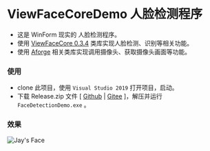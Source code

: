 # ViewFaceCoreDemo  人脸检测程序

- 这是 WinForm 现实的 人脸检测程序。
- 使用 [ViewFaceCore 0.3.4](https://github.com/View12138/ViewFaceCore) 类库实现人脸检测、识别等相关功能。
- 使用 [Aforge](https://github.com/andrewkirillov/AForge.NET) 相关类库实现调用摄像头、获取摄像头画面等功能。

### 使用
- clone 此项目，使用 `Visual Studio 2019` 打开项目，启动。
- 下载 Release.zip 文件 [ [Github](https://github.com/View12138/ViewFaceCoreDemo/releases) | [Gitee](https://gitee.com/View12138/ViewFaceCoreDemo/releases) ]，解压并运行 `FaceDetectionDemo.exe` 。

### 效果
![Jay's Face](https://i.loli.net/2020/09/22/21itZhmAe53fCyR.jpg)
